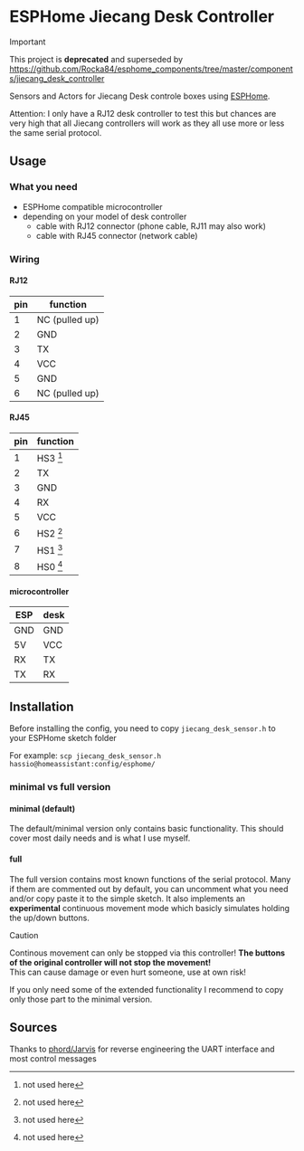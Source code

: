 # ESPHome Jiecang Desk Controller


> [!IMPORTANT]
> This project is **deprecated** and superseded by https://github.com/Rocka84/esphome_components/tree/master/components/jiecang_desk_controller


Sensors and Actors for Jiecang Desk controle boxes using [ESPHome](https://esphome.io/).

Attention: I only have a RJ12 desk controller to test this but chances are very high
that all Jiecang controllers will work as they all use more or less the same serial protocol.

## Usage

### What you need

* ESPHome compatible microcontroller
* depending on your model of desk controller
    * cable with RJ12 connector (phone cable, RJ11 may also work)
    * cable with RJ45 connector (network cable)

### Wiring

#### RJ12

pin | function
----|---------
 1  | NC (pulled up)
 2  | GND
 3  | TX
 4  | VCC
 5  | GND
 6  | NC (pulled up)

#### RJ45

pin | function
----|---------
 1  | HS3 [^1]
 2  | TX
 3  | GND
 4  | RX
 5  | VCC
 6  | HS2 [^1]
 7  | HS1 [^1]
 8  | HS0 [^1]

[^1]: not used here

#### microcontroller

ESP | desk
----|-----
GND | GND
5V  | VCC
RX  | TX
TX  | RX

## Installation

Before installing the config, you need to copy `jiecang_desk_sensor.h` to your ESPHome sketch folder

For example: `scp jiecang_desk_sensor.h hassio@homeassistant:config/esphome/`

###  minimal vs full version

#### minimal (default)

The default/minimal version only contains basic functionality. This should cover most daily needs and is what I use myself.

#### full

The full version contains most known functions of the serial protocol. Many if them are commented out by default, you can
uncomment what you need and/or copy paste it to the simple sketch.
It also implements an __experimental__ continuous movement mode which basicly simulates holding the up/down buttons.

> [!CAUTION]
> Continous movement can only be stopped via this controller! __The buttons of the original controller will not stop the movement!__  
> This can cause damage or even hurt someone, use at own risk!

If you only need some of the extended functionality I recommend to copy only those part to the minimal version.

## Sources

Thanks to [phord/Jarvis](https://github.com/phord/Jarvis) for reverse engineering the UART interface and most control messages

